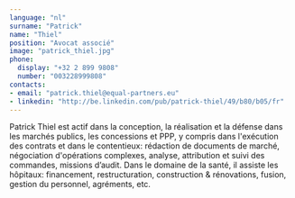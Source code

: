 ```yaml
---
language: "nl"
surname: "Patrick"
name: "Thiel"
position: "Avocat associé"
image: "patrick_thiel.jpg"
phone:
  display: "+32 2 899 9808"
  number: "003228999808"
contacts:
- email: "patrick.thiel@equal-partners.eu"
- linkedin: "http://be.linkedin.com/pub/patrick-thiel/49/b80/b05/fr"
---
```

Patrick Thiel est actif dans la conception, la réalisation et la défense dans les marchés publics, les concessions et PPP, y compris dans l'exécution des contrats et dans le contentieux: rédaction de documents de marché, négociation d'opérations complexes, analyse, attribution et  suivi des commandes, missions d’audit. Dans le domaine de la santé, il assiste les hôpitaux: financement, restructuration, construction & rénovations, fusion, gestion du personnel, agréments, etc.
